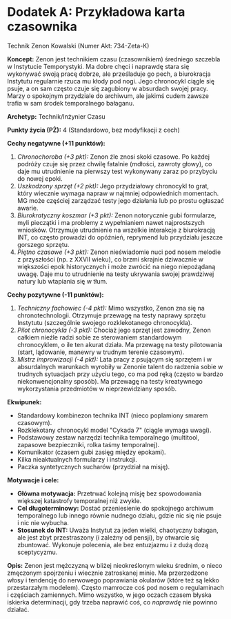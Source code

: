 # Dodatek A: Przykładowa karta czasownika

Technik Zenon Kowalski (Numer Akt: 734-Zeta-K)

**Koncept:** Zenon jest technikiem czasu (czasownikiem) średniego szczebla w Instytucie Temporystyki. Ma dobre chęci i naprawdę stara się wykonywać swoją pracę dobrze, ale prześladuje go pech, a biurokracja Instytutu regularnie rzuca mu kłody pod nogi. Jego chronocykl ciągle się psuje, a on sam często czuje się zagubiony w absurdach swojej pracy. Marzy o spokojnym przydziale do archiwum, ale jakimś cudem zawsze trafia w sam środek temporalnego bałaganu.

**Archetyp:** Technik/Inżynier Czasu

**Punkty życia (PŻ):** 4 (Standardowo, bez modyfikacji z cech)

**Cechy negatywne (+11 punktów):**

1.  *Chronochoroba (+3 pkt):* Zenon źle znosi skoki czasowe. Po każdej podróży czuje się przez chwilę fatalnie (mdłości, zawroty głowy), co daje mu utrudnienie na pierwszy test wykonywany zaraz po przybyciu do nowej epoki.
2.  *Uszkodzony sprzęt (+2 pkt):* Jego przydziałowy chronocykl to grat, który wiecznie wymaga napraw w najmniej odpowiednich momentach. MG może częściej zarządzać testy jego działania lub po prostu ogłaszać awarie.
3.  *Biurokratyczny koszmar (+3 pkt):* Zenon notorycznie gubi formularze, myli pieczątki i ma problemy z wypełnianiem nawet najprostszych wniosków. Otrzymuje utrudnienie na wszelkie interakcje z biurokracją INT, co często prowadzi do opóźnień, reprymend lub przydziału jeszcze gorszego sprzętu.
4.  *Piętno czasowe (+3 pkt):* Zenon nieświadomie nuci pod nosem melodie z przyszłości (np. z XXVII wieku), co brzmi skrajnie dziwacznie w większości epok historycznych i może zwrócić na niego niepożądaną uwagę. Daje mu to utrudnienie na testy ukrywania swojej prawdziwej natury lub wtapiania się w tłum.

**Cechy pozytywne (-11 punktów):**

1.  *Techniczny fachowiec (-4 pkt):* Mimo wszystko, Zenon zna się na chronotechnologii. Otrzymuje przewagę na testy naprawy sprzętu Instytutu (szczególnie swojego rozklekotanego chronocykla).
2.  *Pilot chronocykla (-3 pkt):* Chociaż jego sprzęt jest zawodny, Zenon całkiem nieźle radzi sobie ze sterowaniem standardowym chronocyklem, o ile ten akurat działa. Ma przewagę na testy pilotowania (start, lądowanie, manewry w trudnym terenie czasowym).
3.  *Mistrz improwizacji (-4 pkt):* Lata pracy z psującym się sprzętem i w absurdalnych warunkach wyrobiły w Zenonie talent do radzenia sobie w trudnych sytuacjach przy użyciu tego, co ma pod ręką (często w bardzo niekonwencjonalny sposób). Ma przewagę na testy kreatywnego wykorzystania przedmiotów w nieprzewidziany sposób.

**Ekwipunek:**

* Standardowy kombinezon technika INT (nieco poplamiony smarem czasowym).
* Rozklekotany chronocykl model "Cykada 7" (ciągle wymaga uwagi).
* Podstawowy zestaw narzędzi technika temporalnego (multitool, zapasowe bezpieczniki, rolka taśmy temporalnej).
* Komunikator (czasem gubi zasięg między epokami).
* Kilka nieaktualnych formularzy i instrukcji.
* Paczka syntetycznych sucharów (przydział na misję).

**Motywacje i cele:**

* **Główna motywacja:** Przetrwać kolejną misję bez spowodowania większej katastrofy temporalnej niż zwykle.
* **Cel długoterminowy:** Dostać przeniesienie do spokojnego archiwum temporalnego lub innego równie nudnego działu, gdzie nic się nie psuje i nic nie wybucha.
* **Stosunek do INT:** Uważa Instytut za jeden wielki, chaotyczny bałagan, ale jest zbyt przestraszony (i zależny od pensji), by otwarcie się zbuntować. Wykonuje polecenia, ale bez entuzjazmu i z dużą dozą sceptycyzmu.

**Opis:** Zenon jest mężczyzną w bliżej nieokreślonym wieku średnim, o nieco zmęczonym spojrzeniu i wiecznie zatroskanej minie. Ma przerzedzone włosy i tendencję do nerwowego poprawiania okularów (które też są lekko przestarzałym modelem). Często mamrocze coś pod nosem o regulaminach i częściach zamiennych. Mimo wszystko, w jego oczach czasem błyska iskierka determinacji, gdy trzeba naprawić coś, co *naprawdę* nie powinno działać.
